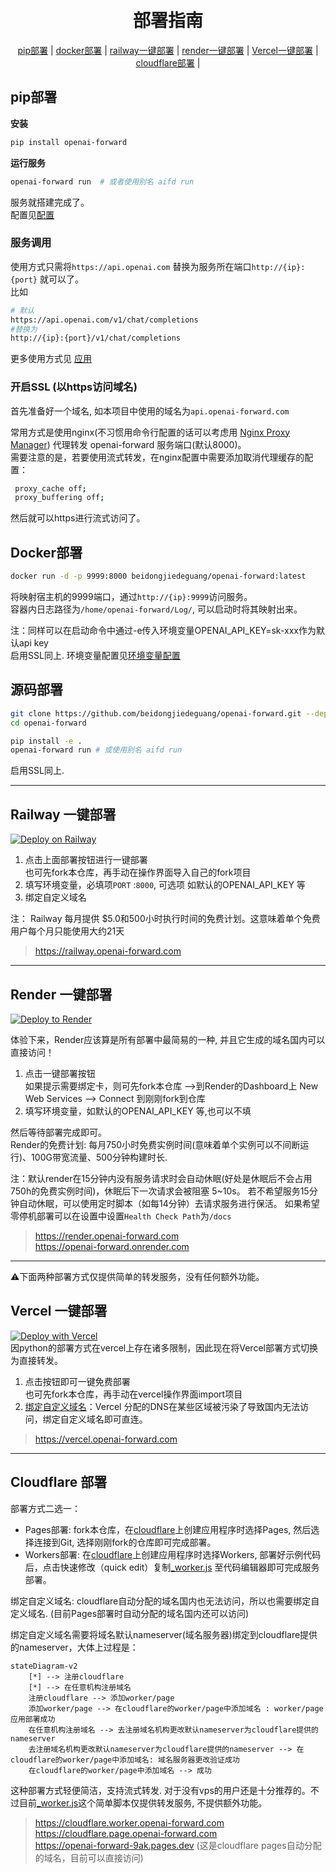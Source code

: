 
<h1 align="center">
    <br>
    部署指南
    <br>
</h1>
<div align="center">

[pip部署](#pip部署) |
[docker部署](#docker部署) |
[railway一键部署](#railway-一键部署) |
[render一键部署](#render-一键部署) |
[Vercel一键部署](#Vercel-一键部署) |
[cloudflare部署](#cloudflare-部署) |

</div>

## pip部署

**安装**

```bash
pip install openai-forward
```

**运行服务**  

```bash
openai-forward run  # 或者使用别名 aifd run
```
服务就搭建完成了。  
配置见[配置](README.md#配置选项)

### 服务调用

使用方式只需将`https://api.openai.com` 替换为服务所在端口`http://{ip}:{port}` 就可以了。  
比如
```bash
# 默认
https://api.openai.com/v1/chat/completions
#替换为
http://{ip}:{port}/v1/chat/completions
```

更多使用方式见 [应用](README.md#应用)

### 开启SSL (以https访问域名)
首先准备好一个域名, 如本项目中使用的域名为`api.openai-forward.com`

常用方式是使用nginx(不习惯用命令行配置的话可以考虑用 [Nginx Proxy Manager](https://github.com/NginxProxyManager/nginx-proxy-manager)) 代理转发 openai-forward 服务端口(默认8000)。  
需要注意的是，若要使用流式转发，在nginx配置中需要添加取消代理缓存的配置：
   ```bash
    proxy_cache off; 
    proxy_buffering off; 
```

然后就可以https进行流式访问了。


## Docker部署

```bash
docker run -d -p 9999:8000 beidongjiedeguang/openai-forward:latest 
```

将映射宿主机的9999端口，通过`http://{ip}:9999`访问服务。  
容器内日志路径为`/home/openai-forward/Log/`, 可以启动时将其映射出来。  

注：同样可以在启动命令中通过-e传入环境变量OPENAI_API_KEY=sk-xxx作为默认api key  
启用SSL同上.
环境变量配置见[环境变量配置](README.md#环境变量配置项)


## 源码部署

```bash
git clone https://github.com/beidongjiedeguang/openai-forward.git --depth=1
cd openai-forward

pip install -e .
openai-forward run # 或使用别名 aifd run
```
启用SSL同上.


---

## Railway 一键部署
[![Deploy on Railway](https://railway.app/button.svg)](https://railway.app/template/tejCum?referralCode=U0-kXv)

1. 点击上面部署按钮进行一键部署  
   也可先fork本仓库，再手动在操作界面导入自己的fork项目
2. 填写环境变量，必填项`PORT` :`8000`, 可选项 如默认的OPENAI_API_KEY 等
3. 绑定自定义域名

注： Railway 每月提供 $5.0和500小时执行时间的免费计划。这意味着单个免费用户每个月只能使用大约21天

> https://railway.openai-forward.com

---

## Render 一键部署
[![Deploy to Render](https://render.com/images/deploy-to-render-button.svg)](https://render.com/deploy?repo=https://github.com/beidongjiedeguang/openai-forward)

体验下来，Render应该算是所有部署中最简易的一种, 并且它生成的域名国内可以直接访问！

1. 点击一键部署按钮  
   如果提示需要绑定卡，则可先fork本仓库 -->到Render的Dashboard上 New Web Services --> Connect 到刚刚fork到仓库
2. 填写环境变量，如默认的OPENAI_API_KEY 等,也可以不填

然后等待部署完成即可。  
Render的免费计划: 每月750小时免费实例时间(意味着单个实例可以不间断运行)、100G带宽流量、500分钟构建时长.

注：默认render在15分钟内没有服务请求时会自动休眠(好处是休眠后不会占用750h的免费实例时间)，休眠后下一次请求会被阻塞 5~10s。
若不希望服务15分钟自动休眠，可以使用定时脚本（如每14分钟）去请求服务进行保活。
如果希望零停机部署可以在设置中设置`Health Check Path`为`/docs` 
> https://render.openai-forward.com  
> https://openai-forward.onrender.com 


---

⚠️下面两种部署方式仅提供简单的转发服务，没有任何额外功能。


## Vercel 一键部署

[![Deploy with Vercel](https://vercel.com/button)](https://vercel.com/new/clone?repository-url=https%3A%2F%2Fgithub.com%2FElity%2Fproxy&project-name=openai-forward&repository-name=openai-forward&framework=other)  
因python的部署方式在vercel上存在诸多限制，因此现在将Vercel部署方式切换为直接转发。

1. 点击按钮即可一键免费部署  
   也可先fork本仓库，再手动在vercel操作界面import项目
2. [绑定自定义域名](https://vercel.com/docs/concepts/projects/domains/add-a-domain)：Vercel 分配的DNS在某些区域被污染了导致国内无法访问，绑定自定义域名即可直连。


> https://vercel.openai-forward.com  

---

## Cloudflare 部署

部署方式二选一：
* Pages部署: fork本仓库，在[cloudflare](https://dash.cloudflare.com/)上创建应用程序时选择Pages, 然后选择连接到Git, 选择刚刚fork的仓库即可完成部署。
* Workers部署: 在[cloudflare](https://dash.cloudflare.com/)上创建应用程序时选择Workers, 部署好示例代码后，点击快速修改（quick edit）复制[_worker.js](_worker.js) 至代码编辑器即可完成服务部署。

绑定自定义域名: cloudflare自动分配的域名国内也无法访问，所以也需要绑定自定义域名. (目前Pages部署时自动分配的域名国内还可以访问)

绑定自定义域名需要将域名默认nameserver(域名服务器)绑定到cloudflare提供的nameserver，大体上过程是：
```mermaid
stateDiagram-v2
    [*] --> 注册cloudflare
    [*] --> 在任意机构注册域名
    注册cloudflare --> 添加worker/page
    添加worker/page --> 在cloudflare的worker/page中添加域名 : worker/page应用部署成功
    在任意机构注册域名 --> 去注册域名机构更改默认nameserver为cloudflare提供的nameserver
    去注册域名机构更改默认nameserver为cloudflare提供的nameserver --> 在cloudflare的worker/page中添加域名: 域名服务器更改验证成功
    在cloudflare的worker/page中添加域名 --> 成功 
```
这种部署方式轻便简洁，支持流式转发. 对于没有vps的用户还是十分推荐的。不过目前[_worker.js](_worker.js)这个简单脚本仅提供转发服务, 不提供额外功能。

> https://cloudflare.worker.openai-forward.com  
> https://cloudflare.page.openai-forward.com  
> https://openai-forward-9ak.pages.dev (这是cloudflare pages自动分配的域名，目前可以直接访问)
